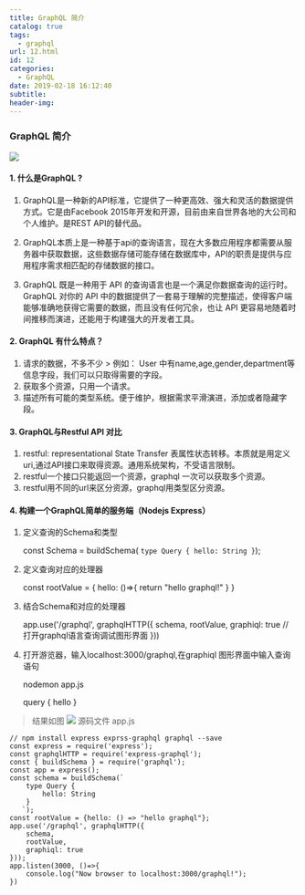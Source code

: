```yaml
---
title: GraphQL 简介
catalog: true
tags:
  - graphql
url: 12.html
id: 12
categories:
  - GraphQL
date: 2019-02-18 16:12:40
subtitle:
header-img:
---
```


### GraphQL 简介

![](http://static.oschina.net/uploads/space/2018/0723/081132_6JEI_2720166.png)

#### 1\. 什么是GraphQL ?

1.  GraphQL是一种新的API标准，它提供了一种更高效、强大和灵活的数据提供方式。它是由Facebook 2015年开发和开源，目前由来自世界各地的大公司和个人维护。是REST API的替代品。
    
2.  GraphQL本质上是一种基于api的查询语言，现在大多数应用程序都需要从服务器中获取数据，这些数据存储可能存储在数据库中，API的职责是提供与应用程序需求相匹配的存储数据的接口。
    
3.  GraphQL 既是一种用于 API 的查询语言也是一个满足你数据查询的运行时。 GraphQL 对你的 API 中的数据提供了一套易于理解的完整描述，使得客户端能够准确地获得它需要的数据，而且没有任何冗余，也让 API 更容易地随着时间推移而演进，还能用于构建强大的开发者工具。
    

#### 2\. GraphQL 有什么特点？

1.  请求的数据，不多不少 \> 例如： User 中有name,age,gender,department等信息字段，我们可以只取得需要的字段。
2.  获取多个资源，只用一个请求。
3.  描述所有可能的类型系统。便于维护，根据需求平滑演进，添加或者隐藏字段。

#### 3\. GraphQL与Restful API 对比

1.  restful: representational State Transfer 表属性状态转移。本质就是用定义uri,通过API接口来取得资源。通用系统架构，不受语言限制。
2.  restful一个接口只能返回一个资源，graphql 一次可以获取多个资源。
3.  restful用不同的url来区分资源，graphql用类型区分资源。

#### 4\. 构建一个GraphQL简单的服务端（Nodejs Express）

1.  定义查询的Schema和类型

       const Schema = buildSchema(
       `
        type Query {
            hello: String
        }
       `);
    

2.  定义查询对应的处理器

    const rootValue = {
        hello: ()=>{
            return "hello graphql!"
        }
    }
    
    

3.  结合Schema和对应的处理器

    app.use('/graphql', graphqlHTTP({
        schema,
        rootValue,
        graphiql: true // 打开graphql语言查询调试图形界面
    }))
    

4.  打开游览器，输入localhost:3000/graphql,在graphiql 图形界面中输入查询语句

      nodemon app.js
    

    query {
        hello
    }
    

> 结果如图 [![](https://i.loli.net/2019/02/18/5c6a69c78a41b.png)](https://i.loli.net/2019/02/18/5c6a69c78a41b.png) 源码文件 app.js

    // npm install express exprss-graphql graphql --save
    const express = require('express');
    const graphqlHTTP = require('express-graphql');
    const { buildSchema } = require('graphql');
    const app = express();
    const schema = buildSchema(`
        type Query {
            hello: String
        }
       `);
    const rootValue = {hello: () => "hello graphql"};
    app.use('/graphql', graphqlHTTP({
        schema,
        rootValue,
        graphiql: true
    }));
    app.listen(3000, ()=>{
        console.log("Now browser to localhost:3000/graphql!");
    })